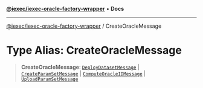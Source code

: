 [**@iexec/iexec-oracle-factory-wrapper**](../README.md) • **Docs**

***

[@iexec/iexec-oracle-factory-wrapper](../globals.md) / CreateOracleMessage

# Type Alias: CreateOracleMessage

> **CreateOracleMessage**: [`DeployDatasetMessage`](DeployDatasetMessage.md) \| [`CreateParamSetMessage`](CreateParamSetMessage.md) \| [`ComputeOracleIDMessage`](ComputeOracleIDMessage.md) \| [`UploadParamSetMessage`](UploadParamSetMessage.md)
